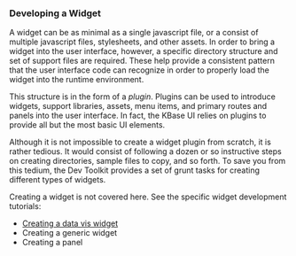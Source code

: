 ### Developing a Widget

A widget can be as minimal as a single javascript file, or a consist of multiple javascript files, stylesheets, and other assets. In order to bring a widget into the user interface, however, a specific directory structure and set of support files are required. These help provide a consistent pattern that the user interface code can recognize in order to properly load the widget into the runtime environment.

This structure is in the form of a *plugin*. Plugins can be used to introduce widgets, support libraries, assets, menu items, and primary routes and panels into the user interface. In fact, the KBase UI relies on plugins to provide all but the most basic UI elements.

Although it is not impossible to create a widget plugin from scratch, it is rather tedious. It would consist of following a dozen or so instructive steps on creating directories, sample files to copy, and so forth. To save you from this tedium, the Dev Toolkit provides a set of grunt tasks for creating different types of widgets. 

Creating a widget is not covered here. See the specific widget development tutorials:

- [Creating a data vis widget](developing-data-vis-widget.html)
- Creating a generic widget
- Creating a panel